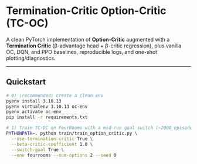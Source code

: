 # Termination-Critic Option-Critic (TC-OC)

A clean PyTorch implementation of **Option-Critic** augmented with a **Termination Critic** (β-advantage head + β-critic regression), plus vanilla OC, DQN, and PPO baselines, reproducible logs, and one-shot plotting/diagnostics.

---

## Quickstart

```bash
# 0) (recommended) create a clean env
pyenv install 3.10.13
pyenv virtualenv 3.10.13 oc-env
pyenv activate oc-env
pip install -r requirements.txt

# 1) Train TC-OC on FourRooms with a mid-run goal switch (~2000 episodes total)
PYTHONPATH=. python train/train_option_critic.py \
  --use-termination-critic True \
  --beta-critic-coefficient 1.0 \
  --switch-goal True \
  --env fourrooms --num-options 2 --seed 0
```

